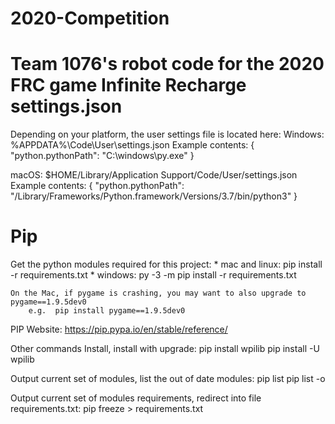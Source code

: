 # 2020-Competition
Team 1076's robot code for the 2020 FRC game Infinite Recharge
settings.json
=============
Depending on your platform, the user settings file is located here:
Windows: %APPDATA%\Code\User\settings.json
Example contents:
{
    "python.pythonPath": "C:\\windows\\py.exe"
}

macOS: $HOME/Library/Application Support/Code/User/settings.json
Example contents:
{
    "python.pythonPath": "/Library/Frameworks/Python.framework/Versions/3.7/bin/python3"
}

Pip
===
Get the python modules required for this project:
    * mac and linux: pip install -r requirements.txt
    * windows:       py -3 -m pip install -r requirements.txt
    
    On the Mac, if pygame is crashing, you may want to also upgrade to pygame==1.9.5dev0
        e.g.  pip install pygame==1.9.5dev0
        
PIP Website:
https://pip.pypa.io/en/stable/reference/

Other commands Install, install with upgrade:
pip install wpilib
pip install -U wpilib

Output current set of modules, list the out of date modules:
pip list
pip list -o

Output current set of modules requirements, redirect into file requirements.txt:
pip freeze > requirements.txt